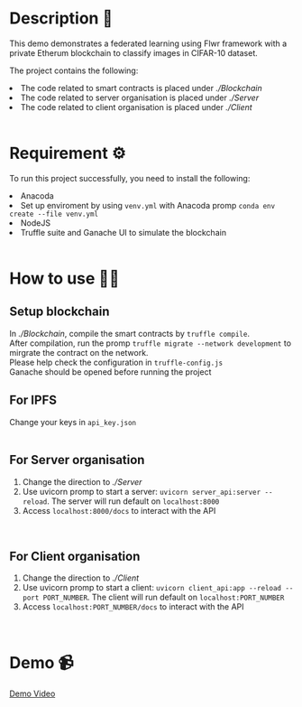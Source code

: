 # Description 📜

This demo demonstrates a federated learning using Flwr framework with a private Etherum blockchain to classify images in CIFAR-10 dataset.

The project contains the following:

<li> The code related to smart contracts is placed under <em>./Blockchain</em> </li>
<li> The code related to server organisation is placed under <em>./Server</em> </li>
<li> The code related to client organisation is placed under <em>./Client</em> </li>
</br>

# Requirement ⚙️

To run this project successfully, you need to install the following:

<li>Anacoda</li>
<li>Set up enviroment by using <code>venv.yml</code> with Anacoda promp
<code>conda env create --file venv.yml</code> </li>
<li>NodeJS</li>
<li>Truffle suite and Ganache UI to simulate the blockchain</li>  
</br>

# How to use 🧑‍🏫

## Setup blockchain

In <em>./Blockchain</em>, compile the smart contracts by <code>truffle compile</code>. </br>
After compilation, run the promp <code>truffle migrate --network development</code> to mirgrate the contract on the network.</br>
Please help check the configuration in <code>truffle-config.js</code> </br>
Ganache should be opened before running the project
</br>

## For IPFS

Change your keys in <code>api_key.json</code>
</br></br>

## For Server organisation

<ol>
    <li>Change the direction to <em>./Server</em></li>
    <li>Use uvicorn promp to start a server: <code>uvicorn server_api:server --reload</code>. The server will run default on <code>localhost:8000</code>
    <li>Access <code>localhost:8000/docs</code> to interact with the API
</ol> 
</br>

## For Client organisation

<ol>
    <li>Change the direction to <em>./Client</em></li>
    <li>Use uvicorn promp to start a client: <code>uvicorn client_api:app --reload --port PORT_NUMBER</code>. The client will run default on <code>localhost:PORT_NUMBER</code>
    <li>Access <code>localhost:PORT_NUMBER/docs</code> to interact with the API
</ol>
</br>

# Demo 📹

[Demo Video](https://1drv.ms/u/s!AmrmLtdR9dfIotMXE75GICu_J5Zf5w?e=Y8xvvO)
